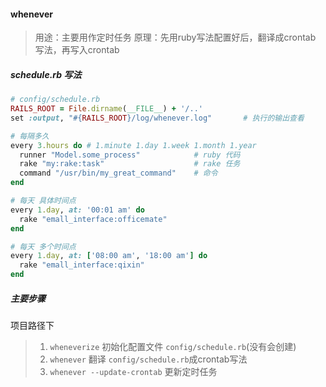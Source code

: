 #### whenever
> 用途：主要用作定时任务
> 原理：先用ruby写法配置好后，翻译成crontab 写法，再写入crontab

##### schedule.rb 写法
```ruby
# config/schedule.rb
RAILS_ROOT = File.dirname(__FILE__) + '/..'
set :output, "#{RAILS_ROOT}/log/whenever.log"       # 执行的输出查看

# 每隔多久
every 3.hours do # 1.minute 1.day 1.week 1.month 1.year
  runner "Model.some_process"            # ruby 代码
  rake "my:rake:task"                    # rake 任务
  command "/usr/bin/my_great_command"    # 命令
end

# 每天 具体时间点
every 1.day, at: '00:01 am' do
  rake "emall_interface:officemate"
end

# 每天 多个时间点
every 1.day, at: ['08:00 am', '18:00 am'] do
  rake "emall_interface:qixin"
end
```

##### 主要步骤
项目路径下
> 1. `wheneverize`  初始化配置文件 `config/schedule.rb`(没有会创建)
> 2. `whenever`     翻译 `config/schedule.rb`成crontab写法
> 3. `whenever --update-crontab`  更新定时任务

